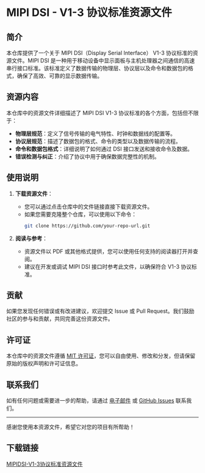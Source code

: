 # MIPI DSI - V1-3 协议标准资源文件

## 简介

本仓库提供了一个关于 MIPI DSI（Display Serial Interface） V1-3 协议标准的资源文件。MIPI DSI 是一种用于移动设备中显示面板与主机处理器之间通信的高速串行接口标准。该标准定义了数据传输的物理层、协议层以及命令和数据包的格式，确保了高效、可靠的显示数据传输。

## 资源内容

本仓库中的资源文件详细描述了 MIPI DSI V1-3 协议标准的各个方面，包括但不限于：

- **物理层规范**：定义了信号传输的电气特性、时钟和数据线的配置等。
- **协议层规范**：描述了数据包的格式、命令的类型以及数据传输的流程。
- **命令和数据包格式**：详细说明了如何通过 DSI 接口发送和接收命令及数据。
- **错误检测与纠正**：介绍了协议中用于确保数据完整性的机制。

## 使用说明

1. **下载资源文件**：
   - 您可以通过点击仓库中的文件链接直接下载资源文件。
   - 如果您需要克隆整个仓库，可以使用以下命令：
     ```bash
     git clone https://github.com/your-repo-url.git
     ```

2. **阅读与参考**：
   - 资源文件以 PDF 或其他格式提供，您可以使用任何支持的阅读器打开并查阅。
   - 建议在开发或调试 MIPI DSI 接口时参考此文件，以确保符合 V1-3 协议标准。

## 贡献

如果您发现任何错误或有改进建议，欢迎提交 Issue 或 Pull Request。我们鼓励社区的参与和贡献，共同完善这份资源文件。

## 许可证

本仓库中的资源文件遵循 [MIT 许可证](LICENSE)，您可以自由使用、修改和分发，但请保留原始的版权声明和许可证信息。

## 联系我们

如有任何问题或需要进一步的帮助，请通过 [电子邮件](mailto:your-email@example.com) 或 [GitHub Issues](https://github.com/your-repo-url/issues) 联系我们。

---

感谢您使用本资源文件，希望它对您的项目有所帮助！

## 下载链接

[MIPIDSI-V1-3协议标准资源文件](https://pan.quark.cn/s/86a4c2fb7c75)